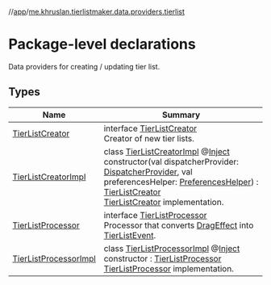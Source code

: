//[app](../../index.md)/[me.khruslan.tierlistmaker.data.providers.tierlist](index.md)

# Package-level declarations

Data providers for creating / updating tier list.

## Types

| Name | Summary |
|---|---|
| [TierListCreator](-tier-list-creator/index.md) | interface [TierListCreator](-tier-list-creator/index.md)<br>Creator of new tier lists. |
| [TierListCreatorImpl](-tier-list-creator-impl/index.md) | class [TierListCreatorImpl](-tier-list-creator-impl/index.md) @[Inject](https://javax-inject.github.io/javax-inject/api/javax/inject/Inject.html) constructor(val dispatcherProvider: [DispatcherProvider](../me.khruslan.tierlistmaker.data.providers.dispatchers/-dispatcher-provider/index.md), val preferencesHelper: [PreferencesHelper](../me.khruslan.tierlistmaker.data.providers.database/-preferences-helper/index.md)) : [TierListCreator](-tier-list-creator/index.md)<br>[TierListCreator](-tier-list-creator/index.md) implementation. |
| [TierListProcessor](-tier-list-processor/index.md) | interface [TierListProcessor](-tier-list-processor/index.md)<br>Processor that converts [DragEffect](../me.khruslan.tierlistmaker.data.models.drag.effects/-drag-effect/index.md) into [TierListEvent](../me.khruslan.tierlistmaker.data.models.tierlist/-tier-list-event/index.md). |
| [TierListProcessorImpl](-tier-list-processor-impl/index.md) | class [TierListProcessorImpl](-tier-list-processor-impl/index.md) @[Inject](https://javax-inject.github.io/javax-inject/api/javax/inject/Inject.html) constructor : [TierListProcessor](-tier-list-processor/index.md)<br>[TierListProcessor](-tier-list-processor/index.md) implementation. |
